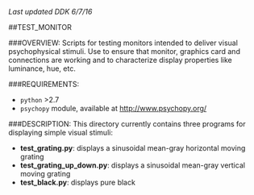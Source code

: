 *Last updated DDK 6/7/16*

##TEST_MONITOR

###OVERVIEW:
Scripts for testing monitors intended to deliver visual psychophysical stimuli. Use to ensure that monitor, graphics card and connections are working and to characterize display properties like luminance, hue, etc. 


###REQUIREMENTS:
* `python` >2.7
* `psychopy` module, available at http://www.psychopy.org/


###DESCRIPTION:
This directory currently contains three programs for displaying simple visual stimuli:
* **test_grating.py**: displays a sinusoidal mean-gray horizontal moving grating
* **test_grating_up_down.py**: displays a sinusoidal mean-gray vertical moving grating
* **test_black.py**: displays pure black

